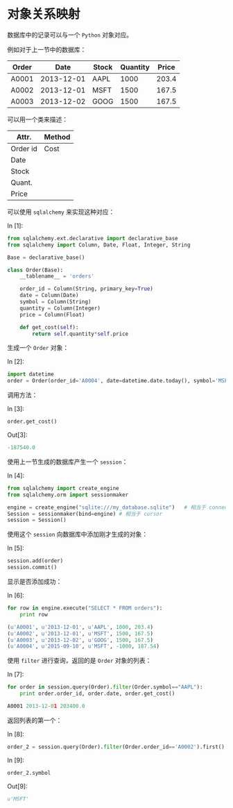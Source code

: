 # 对象关系映射

数据库中的记录可以与一个 `Python` 对象对应。

例如对于上一节中的数据库：

| Order | Date | Stock | Quantity | Price |
| --- | --- | --- | --- | --- |
| A0001 | 2013-12-01 | AAPL | 1000 | 203.4 |
| A0002 | 2013-12-01 | MSFT | 1500 | 167.5 |
| A0003 | 2013-12-02 | GOOG | 1500 | 167.5 |

可以用一个类来描述：

| Attr. | Method |
| --- | --- |
| Order id | Cost |
| Date |  |
| Stock |  |
| Quant. |  |
| Price |  |

可以使用 `sqlalchemy` 来实现这种对应：

In [1]:

```py
from sqlalchemy.ext.declarative import declarative_base
from sqlalchemy import Column, Date, Float, Integer, String

Base = declarative_base()

class Order(Base):
    __tablename__ = 'orders'

    order_id = Column(String, primary_key=True)
    date = Column(Date)
    symbol = Column(String)
    quantity = Column(Integer)
    price = Column(Float)

    def get_cost(self):
        return self.quantity*self.price

```

生成一个 `Order` 对象：

In [2]:

```py
import datetime
order = Order(order_id='A0004', date=datetime.date.today(), symbol='MSFT', quantity=-1000, price=187.54)

```

调用方法：

In [3]:

```py
order.get_cost()

```

Out[3]:

```py
-187540.0
```

使用上一节生成的数据库产生一个 `session`：

In [4]:

```py
from sqlalchemy import create_engine
from sqlalchemy.orm import sessionmaker

engine = create_engine("sqlite:///my_database.sqlite")   # 相当于 connection
Session = sessionmaker(bind=engine) # 相当于 cursor
session = Session()

```

使用这个 `session` 向数据库中添加刚才生成的对象：

In [5]:

```py
session.add(order)
session.commit()

```

显示是否添加成功：

In [6]:

```py
for row in engine.execute("SELECT * FROM orders"):
    print row

```

```py
(u'A0001', u'2013-12-01', u'AAPL', 1000, 203.4)
(u'A0002', u'2013-12-01', u'MSFT', 1500, 167.5)
(u'A0003', u'2013-12-02', u'GOOG', 1500, 167.5)
(u'A0004', u'2015-09-10', u'MSFT', -1000, 187.54)

```

使用 `filter` 进行查询，返回的是 `Order` 对象的列表：

In [7]:

```py
for order in session.query(Order).filter(Order.symbol=="AAPL"):
    print order.order_id, order.date, order.get_cost()

```

```py
A0001 2013-12-01 203400.0

```

返回列表的第一个：

In [8]:

```py
order_2 = session.query(Order).filter(Order.order_id=='A0002').first()

```

In [9]:

```py
order_2.symbol

```

Out[9]:

```py
u'MSFT'
```